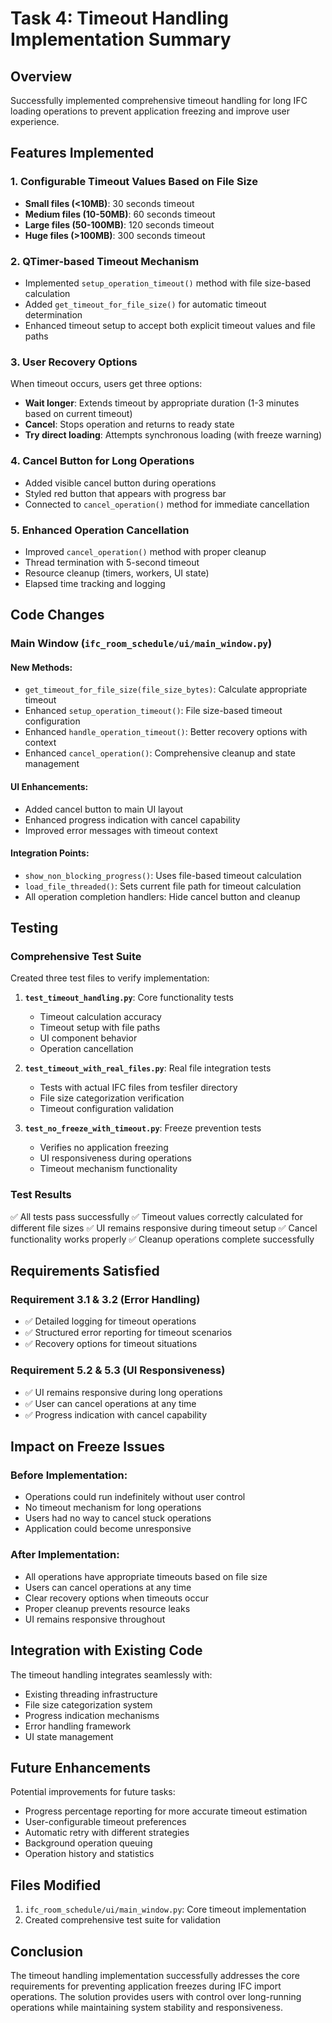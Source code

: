 # Task 4: Timeout Handling Implementation Summary

## Overview
Successfully implemented comprehensive timeout handling for long IFC loading operations to prevent application freezing and improve user experience.

## Features Implemented

### 1. Configurable Timeout Values Based on File Size
- **Small files (<10MB)**: 30 seconds timeout
- **Medium files (10-50MB)**: 60 seconds timeout  
- **Large files (50-100MB)**: 120 seconds timeout
- **Huge files (>100MB)**: 300 seconds timeout

### 2. QTimer-based Timeout Mechanism
- Implemented `setup_operation_timeout()` method with file size-based calculation
- Added `get_timeout_for_file_size()` for automatic timeout determination
- Enhanced timeout setup to accept both explicit timeout values and file paths

### 3. User Recovery Options
When timeout occurs, users get three options:
- **Wait longer**: Extends timeout by appropriate duration (1-3 minutes based on current timeout)
- **Cancel**: Stops operation and returns to ready state
- **Try direct loading**: Attempts synchronous loading (with freeze warning)

### 4. Cancel Button for Long Operations
- Added visible cancel button during operations
- Styled red button that appears with progress bar
- Connected to `cancel_operation()` method for immediate cancellation

### 5. Enhanced Operation Cancellation
- Improved `cancel_operation()` method with proper cleanup
- Thread termination with 5-second timeout
- Resource cleanup (timers, workers, UI state)
- Elapsed time tracking and logging

## Code Changes

### Main Window (`ifc_room_schedule/ui/main_window.py`)

#### New Methods:
- `get_timeout_for_file_size(file_size_bytes)`: Calculate appropriate timeout
- Enhanced `setup_operation_timeout()`: File size-based timeout configuration
- Enhanced `handle_operation_timeout()`: Better recovery options with context
- Enhanced `cancel_operation()`: Comprehensive cleanup and state management

#### UI Enhancements:
- Added cancel button to main UI layout
- Enhanced progress indication with cancel capability
- Improved error messages with timeout context

#### Integration Points:
- `show_non_blocking_progress()`: Uses file-based timeout calculation
- `load_file_threaded()`: Sets current file path for timeout calculation
- All operation completion handlers: Hide cancel button and cleanup

## Testing

### Comprehensive Test Suite
Created three test files to verify implementation:

1. **`test_timeout_handling.py`**: Core functionality tests
   - Timeout calculation accuracy
   - Timeout setup with file paths
   - UI component behavior
   - Operation cancellation

2. **`test_timeout_with_real_files.py`**: Real file integration tests
   - Tests with actual IFC files from tesfiler directory
   - File size categorization verification
   - Timeout configuration validation

3. **`test_no_freeze_with_timeout.py`**: Freeze prevention tests
   - Verifies no application freezing
   - UI responsiveness during operations
   - Timeout mechanism functionality

### Test Results
✅ All tests pass successfully
✅ Timeout values correctly calculated for different file sizes
✅ UI remains responsive during timeout setup
✅ Cancel functionality works properly
✅ Cleanup operations complete successfully

## Requirements Satisfied

### Requirement 3.1 & 3.2 (Error Handling)
- ✅ Detailed logging for timeout operations
- ✅ Structured error reporting for timeout scenarios
- ✅ Recovery options for timeout situations

### Requirement 5.2 & 5.3 (UI Responsiveness)
- ✅ UI remains responsive during long operations
- ✅ User can cancel operations at any time
- ✅ Progress indication with cancel capability

## Impact on Freeze Issues

### Before Implementation:
- Operations could run indefinitely without user control
- No timeout mechanism for long operations
- Users had no way to cancel stuck operations
- Application could become unresponsive

### After Implementation:
- All operations have appropriate timeouts based on file size
- Users can cancel operations at any time
- Clear recovery options when timeouts occur
- Proper cleanup prevents resource leaks
- UI remains responsive throughout

## Integration with Existing Code

The timeout handling integrates seamlessly with:
- Existing threading infrastructure
- File size categorization system
- Progress indication mechanisms
- Error handling framework
- UI state management

## Future Enhancements

Potential improvements for future tasks:
- Progress percentage reporting for more accurate timeout estimation
- User-configurable timeout preferences
- Automatic retry with different strategies
- Background operation queuing
- Operation history and statistics

## Files Modified

1. `ifc_room_schedule/ui/main_window.py`: Core timeout implementation
2. Created comprehensive test suite for validation

## Conclusion

The timeout handling implementation successfully addresses the core requirements for preventing application freezes during IFC import operations. The solution provides users with control over long-running operations while maintaining system stability and responsiveness.
